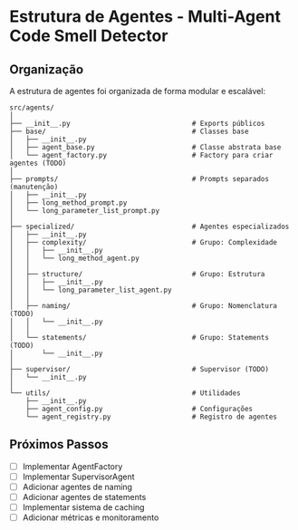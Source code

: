 # Estrutura de Agentes - Multi-Agent Code Smell Detector

## Organização

A estrutura de agentes foi organizada de forma modular e escalável:

```
src/agents/
│
├── __init__.py                              # Exports públicos
├── base/                                    # Classes base
│   ├── __init__.py
│   ├── agent_base.py                        # Classe abstrata base
│   └── agent_factory.py                     # Factory para criar agentes (TODO)
│
├── prompts/                                 # Prompts separados (manutenção)
│   ├── __init__.py
│   ├── long_method_prompt.py
│   └── long_parameter_list_prompt.py
│
├── specialized/                             # Agentes especializados
│   ├── __init__.py
│   ├── complexity/                          # Grupo: Complexidade
│   │   ├── __init__.py
│   │   └── long_method_agent.py
│   │
│   ├── structure/                           # Grupo: Estrutura
│   │   ├── __init__.py
│   │   └── long_parameter_list_agent.py
│   │
│   ├── naming/                              # Grupo: Nomenclatura (TODO)
│   │   └── __init__.py
│   │
│   └── statements/                          # Grupo: Statements (TODO)
│       └── __init__.py
│
├── supervisor/                              # Supervisor (TODO)
│   └── __init__.py
│
└── utils/                                   # Utilidades
    ├── __init__.py
    ├── agent_config.py                      # Configurações
    └── agent_registry.py                    # Registro de agentes
```

## Próximos Passos

- [ ] Implementar AgentFactory
- [ ] Implementar SupervisorAgent
- [ ] Adicionar agentes de naming
- [ ] Adicionar agentes de statements
- [ ] Implementar sistema de caching
- [ ] Adicionar métricas e monitoramento
